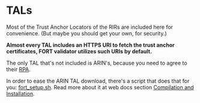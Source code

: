 # TALs

Most of the Trust Anchor Locators of the RIRs are included here for convenience. (But maybe you should get your own, for security.)

**Almost every TAL includes an HTTPS URI to fetch the trust anchor certificates, FORT validator utilizes such URIs by default.**

The only TAL that's not included is ARIN's, because you need to agree to their [RPA](https://www.arin.net/resources/manage/rpki/tal/).

In order to ease the ARIN TAL download, there's a script that does that for you: [fort_setup.sh](../../fort_setup.sh). Read more about it at web docs section [Compilation and Installation](https://nicmx.github.io/FORT-validator/installation.html).
